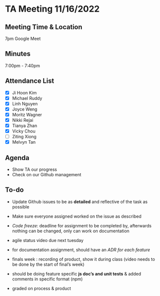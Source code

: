 # TA Meeting 11/16/2022

## Meeting Time & Location
7pm Google Meet

## Minutes
7:00pm - 7:40pm

## Attendance List
- [x] Ji Hoon Kim
- [x] Michael Ruddy
- [x] Linh Nguyen
- [x] Joyce Weng
- [x] Moritz Wagner
- [x] Nikki Rejai
- [x] Tianya Zhan
- [x] Vicky Chou
- [ ] Ziting Xiong 
- [x] Melvyn Tan

## Agenda
- Show TA our progress
- Check on our Github management

## To-do
- Update Github issues to be as **detailed** and reflective of the task as possible
- Make sure everyone assigned worked on the issue as described

- *Code freeze*: deadline for assignment to be completed by, afterwards nothing can be changed, only can work on documentation
- agile status video due next tuesday
- for documentation assignment, should have an *ADR for each feature*
- finals week : recording of product, show it during class (video needs to be done by the start of final’s week)
- should be doing feature specific **js doc’s and unit tests** & added comments in specific format (npm)
- graded on process & product

